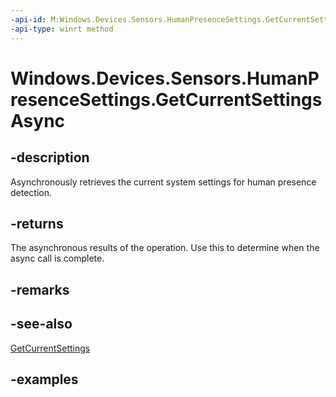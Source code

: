 ```yaml
---
-api-id: M:Windows.Devices.Sensors.HumanPresenceSettings.GetCurrentSettingsAsync
-api-type: winrt method
---
```


# Windows.Devices.Sensors.HumanPresenceSettings.GetCurrentSettingsAsync

<!--
public static Windows.Foundation.IAsyncOperation<Windows.Devices.Sensors.HumanPresenceSettings> GetCurrentSettingsAsync ();
-->

## -description

Asynchronously retrieves the current system settings for human presence detection.

## -returns

The asynchronous results of the operation. Use this to determine when the async call is complete.

## -remarks

## -see-also

[GetCurrentSettings](humanpresencesettings_getcurrentsettings_1587076637.md)

## -examples
